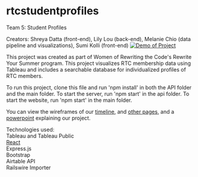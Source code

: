 # rtcstudentprofiles

Team 5: Student Profiles

Creators: Shreya Datta (front-end), Lily Lou (back-end), Melanie Chio (data pipeline and visualizations), Sumi Kolli (front-end)
[![Demo of Project](http://g.recordit.co/YwTd0VQ8zq.gif)](http://g.recordit.co/YwTd0VQ8zq.gif)


This project was created as part of Women of Rewriting the Code's Rewrite Your Summer program. This project visualizes RTC membership data using Tableau and includes a searchable database for individualized profiles of RTC members. 

To run this project, clone this file and run 'npm install' in both the API folder and the main folder. To start the server, run 'npm start' in the api folder. To start the website, run 'npm start' in the main folder. 

You can view the wireframes of our [timeline](https://www.figma.com/file/Op2Wwp9qVUBBiiWy7eFM6k/Timeline?node-id=0%3A1), and [other pages](https://www.figma.com/files/project/13593418/RTC-Student-Profiles-Wireframes), and a [powerpoint](https://docs.google.com/presentation/d/1XAT5zxvULAUslJsAQ7nKpEn9cODIb2oTzgWF5WnRQrs/edit#slide=id.g5465e7bc0b_1_49) explaining our project.

Technologies used:  
Tableau and Tableau Public  
[React](https://github.com/facebook/create-react-app)  
Express.js  
Bootstrap  
Airtable API  
Railswire Importer 
